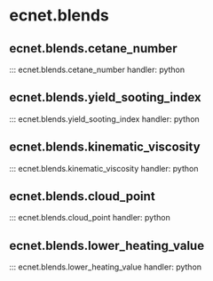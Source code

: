# ecnet.blends

## ecnet.blends.cetane_number

::: ecnet.blends.cetane_number
    handler: python

## ecnet.blends.yield_sooting_index

::: ecnet.blends.yield_sooting_index
    handler: python

## ecnet.blends.kinematic_viscosity

::: ecnet.blends.kinematic_viscosity
    handler: python

## ecnet.blends.cloud_point

::: ecnet.blends.cloud_point
    handler: python

## ecnet.blends.lower_heating_value

::: ecnet.blends.lower_heating_value
    handler: python